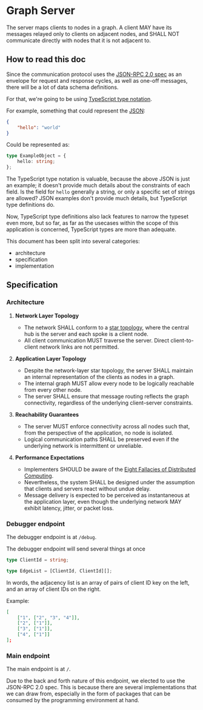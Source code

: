 # Graph Server

The server maps clients to nodes in a graph. A client MAY have its messages relayed only to clients on adjacent nodes, and SHALL NOT communicate directly with nodes that it is not adjacent to.

## How to read this doc

Since the communication protocol uses the [JSON-RPC 2.0 spec](https://www.jsonrpc.org/specification) as an envelope for request and response cycles, as well as one-off messages, there will be a lot of data schema definitions.

For that, we're going to be using [TypeScript type notation](https://tstypes.org/).

For example, something that could represent the [JSON](https://www.json.org/json-en.html):

```json
{
	"hello": "world"
}
```

Could be represented as:

```typescript
type ExampleObject = {
	hello: string;
};
```

The TypeScript type notation is valuable, because the above JSON is just an example; it doesn't provide much details about the constraints of each field. Is the field for `hello` generally a string, or only a specific set of strings are allowed? JSON examples don't provide much details, but TypeScript type definitions do.

Now, TypeScript type definitions also lack features to narrow the typeset even more, but so far, as far as the usecases within the scope of this application is concerned, TypeScript types are more than adequate.

This document has been split into several categories:

- architecture
- specification
- implementation

## Specification

### Architecture

1. **Network Layer Topology**

   - The network SHALL conform to a [star topology](https://en.wikipedia.org/wiki/Star_network), where the central hub is the server and each spoke is a client node.
   - All client communication MUST traverse the server. Direct client-to-client network links are not permitted.

2. **Application Layer Topology**

   - Despite the network-layer star topology, the server SHALL maintain an internal representation of the clients as nodes in a graph.
   - The internal graph MUST allow every node to be logically reachable from every other node.
   - The server SHALL ensure that message routing reflects the graph connectivity, regardless of the underlying client–server constraints.

3. **Reachability Guarantees**

   - The server MUST enforce connectivity across all nodes such that, from the perspective of the application, no node is isolated.
   - Logical communication paths SHALL be preserved even if the underlying network is intermittent or unreliable.

4. **Performance Expectations**

   - Implementers SHOULD be aware of the [Eight Fallacies of Distributed Computing](https://en.wikipedia.org/wiki/Fallacies_of_distributed_computing).
   - Nevertheless, the system SHALL be designed under the assumption that clients and servers react without undue delay.
   - Message delivery is expected to be perceived as instantaneous at the application layer, even though the underlying network MAY exhibit latency, jitter, or packet loss.

### Debugger endpoint

The debugger endpoint is at `/debug`.

The debugger endpoint will send several things at once

```typescript
type ClientId = string;

type EdgeList = [ClientId, ClientId][];
```

In words, the adjacency list is an array of pairs of client ID key on the left, and an array of client IDs on the right.

Example:

```json
[
	["1", ["2", "3", "4"]],
	["2", ["1"]],
	["3", ["1"]],
	["4", ["1"]]
];
```

### Main endpoint

The main endpoint is at `/`.

Due to the back and forth nature of this endpoint, we elected to use the JSON-RPC 2.0 spec. This is because there are several implementations that we can draw from, especially in the form of packages that can be consumed by the programming environment at hand.
